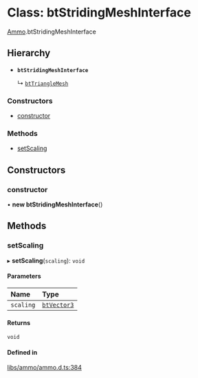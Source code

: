 # Class: btStridingMeshInterface

[Ammo](../modules/Ammo.md).btStridingMeshInterface

## Hierarchy

- **`btStridingMeshInterface`**

  ↳ [`btTriangleMesh`](Ammo.btTriangleMesh.md)


### Constructors

- [constructor](Ammo.btStridingMeshInterface.md#constructor)

### Methods

- [setScaling](Ammo.btStridingMeshInterface.md#setscaling)

## Constructors

### constructor

• **new btStridingMeshInterface**()

## Methods

### setScaling

▸ **setScaling**(`scaling`): `void`

#### Parameters

| Name | Type |
| :------ | :------ |
| `scaling` | [`btVector3`](Ammo.btVector3.md) |

#### Returns

`void`

#### Defined in

[libs/ammo/ammo.d.ts:384](https://github.com/Orillusion/orillusion/blob/main/src/libs/ammo/ammo.d.ts#L384)
